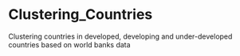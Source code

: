 # Clustering_Countries
Clustering countries in developed, developing and under-developed countries based on world banks data
